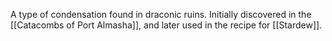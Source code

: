 A type of condensation found in draconic ruins. Initially discovered in the [[Catacombs of Port Almasha]], and later used in the recipe for [[Stardew]]. 